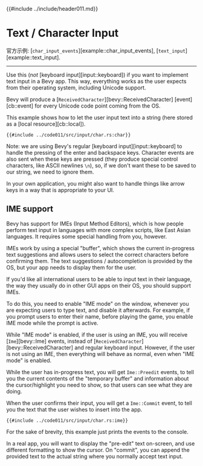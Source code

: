 {{#include ../include/header011.md}}

# Text / Character Input

官方示例:
[`char_input_events`][example::char_input_events],
[`text_input`][example::text_input].

---

Use this (*not* [keyboard input][input::keyboard]) if you want to implement
text input in a Bevy app. This way, everything works as the user expects
from their operating system, including Unicode support.

Bevy will produce a [`ReceivedCharacter`][bevy::ReceivedCharacter]
[event][cb::event] for every Unicode code point coming from the OS.

This example shows how to let the user input text into a string (here stored
as a [local resource][cb::local]).

```rust,no_run,noplayground
{{#include ../code011/src/input/char.rs:char}}
```

Note: we are using Bevy's regular [keyboard input][input::keyboard] to handle
the pressing of the enter and backspace keys. Character events are also sent
when these keys are pressed (they produce special control characters, like
ASCII newlines `\n`), so, if we don't want these to be saved to our string,
we need to ignore them.

In your own application, you might also want to handle things like arrow keys in
a way that is appropriate to your UI.

## IME support

Bevy has support for IMEs (Input Method Editors), which is how people perform
text input in languages with more complex scripts, like East Asian languages. It
requires some special handling from you, however.

IMEs work by using a special "buffer", which shows the current in-progress text
suggestions and allows users to select the correct characters before confirming
them. The text suggestions / autocompletion is provided by the OS, but your app
needs to display them for the user.

If you'd like all international users to be able to input text in their
language, the way they usually do in other GUI apps on their OS, you should
support IMEs.

To do this, you need to enable "IME mode" on the window, whenever you are
expecting users to type text, and disable it afterwards. For example, if
you prompt users to enter their name, before playing the game, you enable
IME mode while the prompt is active.

While "IME mode" is enabled, if the user is using an IME, you will receive
[`Ime`][bevy::Ime] events, instead of [`ReceivedCharacter`][bevy::ReceivedCharacter]
and regular keyboard input. However, if the user is not using an IME, then
everything will behave as normal, even when "IME mode" is enabled.

While the user has in-progress text, you will get `Ime::Preedit` events, to tell
you the current contents of the "temporary buffer" and information about the
cursor/highlight you need to show, so that users can see what they are doing.

When the user confirms their input, you will get a `Ime::Commit` event, to tell
you the text that the user wishes to insert into the app.

```rust,no_run,noplayground
{{#include ../code011/src/input/char.rs:ime}}
```

For the sake of brevity, this example just prints the events to the console.

In a real app, you will want to display the "pre-edit" text on-screen, and use
different formatting to show the cursor. On "commit", you can append the
provided text to the actual string where you normally accept text input.
